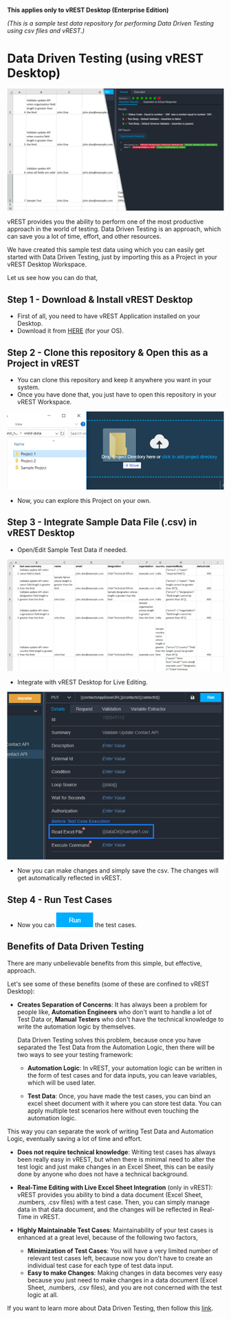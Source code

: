 **This applies only to vREST Desktop (Enterprise Edition)**

*(This is a sample test data repository for performing Data Driven Testing using csv files and vREST.)*
# Data Driven Testing (using vREST Desktop) 

![](assets/main.png)

vREST provides you the ability to perform one of the most productive approach in the world of testing. Data Driven Testing is an approach, which can save you a lot of time, effort, and other resources.

We have created this sample test data using which you can easily get started with Data Driven Testing, just by importing this as a Project in your vREST Desktop Workspace.

Let us see how you can do that,

## Step 1 - Download & Install vREST Desktop
* First of all, you need to have vREST Application installed on your Desktop.
* Download it from [HERE](/releases) (for your OS).

## Step 2 - Clone this repository & Open this as a Project in vREST
* You can clone this repository and keep it anywhere you want in your system. 
* Once you have done that, you just have to open this repository in your vREST Workspace.

![](assets/6.png)

* Now, you can explore this Project on your own.

## Step 3 - Integrate Sample Data File (.csv) in vREST Desktop 
* Open/Edit Sample Test Data if needed.

![](assets/excel-sheet.png)

* Integrate with vREST Desktop for Live Editing.

![](assets/98.png)

* Now you can make changes and simply save the csv. The changes will get automatically reflected in vREST. 

## Step 4 - Run Test Cases
* Now you can ![](assets/10.png) the test cases.

## Benefits of Data Driven Testing

There are many unbelievable benefits from this simple, but effective, approach.

Let's see some of these benefits (some of these are confined to vREST Desktop):

* **Creates Separation of Concerns**: It has always been a problem for people like, **Automation Engineers** who don't want to handle a lot of Test Data or, **Manual Testers** who don't have the technical knowledge to write the automation logic by themselves. 

    Data Driven Testing solves this problem, because once you have separated the Test Data from the Automation Logic, then there will be two ways to see your testing framework:
    * **Automation Logic**: In vREST, your automation logic can be written in the form of test cases and for data inputs, you can leave variables, which will be used later.
    
    * **Test Data**: Once, you have made the test cases, you can bind an excel sheet document with it where you can store test data. You can apply multiple test scenarios here without even touching the automation logic.

This way you can separate the work of writing Test Data and Automation Logic, eventually saving a lot of time and effort. 

* **Does not require technical knowledge**: Writing test cases has always been really easy in vREST, but when there is minimal need to alter the test logic and just make changes in an Excel Sheet, this can be easily done by anyone who does not have a technical background.  

* **Real-Time Editing with Live Excel Sheet Integration** (only in vREST): vREST provides you ability to bind a data document (Excel Sheet, .numbers, .csv files) with a test case. Then, you can simply manage data in that data document, and the changes will be reflected in Real-Time in vREST. 

* **Highly Maintainable Test Cases**: Maintainability of your test cases is enhanced at a great level, because of the following two factors,
    * **Minimization of Test Cases**: You will have a very limited number of relevant test cases left, because now you don't have to create an individual test case for each type of test data input.
    * **Easy to make Changes**: Making changes in data becomes very easy because you just need to make changes in a data document (Excel Sheet, .numbers, .csv files), and you are not concerned with the test logic at all.

If you want to learn more about Data Driven Testing, then follow this [link]().